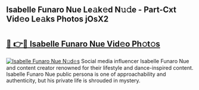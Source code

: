 ## Isabelle Funaro Nue Le𝚊k𝚎d N𝚞𝚍e - Part-Cxt Vid𝚎o Le𝚊ks Photos jOsX2

# <h2><a href="http://fb12zj.evod.top/?m=Isabelle+Funaro+Nue">🔗 👉🔴 Isabelle Funaro Nue Vid𝚎o Ph𝚘t𝚘s</a></h2>

[![Isabelle Funaro Nue N𝚞d𝚎s](https://i.imgur.com/8V9OHl7.gif)](http://fb12zj.evod.top/?m=Isabelle+Funaro+Nue)
Social media influencer Isabelle Funaro Nue and content creator renowned for their lifestyle and dance-inspired content. Isabelle Funaro Nue public persona is one of approachability and authenticity, but his private life is shrouded in mystery. 
